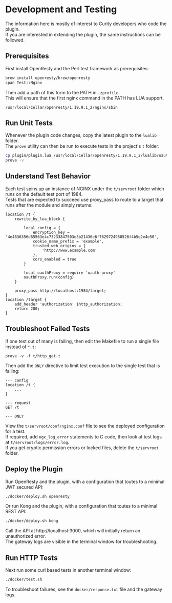 # Development and Testing

The information here is mostly of interest to Curity developers who code the plugin.\
If you are interested in extending the plugin, the same instructions can be followed.

## Prerequisites

First install OpenResty and the Perl test framework as prerequisites:

```bash
brew install openresty/brew/openresty
cpan Test::Nginx
```

Then add a path of this form to the PATH in `.zprofile`.\
This will ensure that the first nginx command in the PATH has LUA support.

```text
/usr/local/Cellar/openresty/1.19.9.1_2/nginx/sbin
```

## Run Unit Tests

Whenever the plugin code changes, copy the latest plugin to the `lualib` folder.\
The `prove` utility can then be run to execute tests in the project's `t` folder:

```bash
cp plugin/plugin.lua /usr/local/Cellar/openresty/1.19.9.1_2/lualib/oauth-proxy.lua
prove -v
```

## Understand Test Behavior

Each test spins up an instance of NGINX under the `t/servroot` folder which runs on the default test port of 1984.\
Tests that are expected to succeed use proxy_pass to route to a target that runs after the module and simply returns:

```nginx
location /t {
    rewrite_by_lua_block {

        local config = {
            encryption_key = '4e4636356d65563e4c73233847503e3b21436e6f7629724950526f4b5e2e4e50',
            cookie_name_prefix = 'example',
            trusted_web_origins = {
                'http://www.example.com'
            },
            cors_enabled = true
        }

        local oauthProxy = require 'oauth-proxy'
        oauthProxy.run(config)
    }
    
    proxy_pass http://localhost:1984/target;
}
location /target {
    add_header 'authorization' $http_authorization;
    return 200;
}
```

## Troubleshoot Failed Tests

If one test out of many is failing, then edit the Makefile to run a single file instead of `*.t`:

```text
prove -v -f t/http_get.t
```

Then add the `ONLY` directive to limit test execution to the single test that is failing:

```text
--- config
location /t {
    ...
}

--- request
GET /t

--- ONLY
```

View the `t/servroot/conf/nginx.conf` file to see the deployed configuration for a test.\
If required, add `ngx_log_error` statements to C code, then look at test logs at `t/servroot/logs/error.log`.\
If you get cryptic permission errors or locked files, delete the `t/servroot` folder.

## Deploy the Plugin

Run OpenResty and the plugin, with a configuration that toutes to a minimal JWT secured API:

```bash
./docker/deploy.sh openresty
```

Or run Kong and the plugin, with a configuration that toutes to a minimal REST API:

```bash
./docker/deploy.sh kong
```

Call the API at http://localhost:3000, which will initially return an unauthorized error.\
The gateway logs are visible in the terminal window for troubleshooting.

## Run HTTP Tests

Next run some curl based tests in another terminal window:

```bash
./docker/test.sh
```

To troubleshoot failures, see the `docker/response.txt` file and the gateway logs.